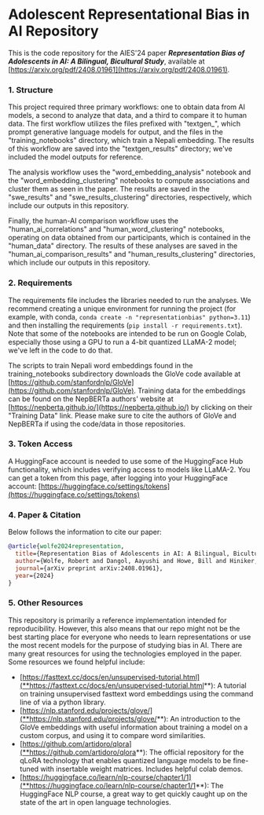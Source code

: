 # Adolescent Representational Bias in AI Repository
This is the code repository for the AIES'24 paper ***Representation Bias of Adolescents in AI: A Bilingual, Bicultural Study***, available at [https://arxiv.org/pdf/2408.01961](https://arxiv.org/pdf/2408.01961).

### 1. Structure

This project required three primary workflows: one to obtain data from AI models, a second to analyze that data, and a third to compare it to human data. The first workflow utilizes the files prefixed with "textgen_", which prompt generative language models for output, and the files in the "training_notebooks" directory, which train a Nepali embedding. The results of this workflow are saved into the "textgen_results" directory; we've included the model outputs for reference.

The analysis workflow uses the "word_embedding_analysis" notebook and the "word_embedding_clustering" notebooks to compute associations and cluster them as seen in the paper. The results are saved in the "swe_results" and "swe_results_clustering" directories, respectively, which include our outputs in this repository.

Finally, the human-AI comparison workflow uses the "human_ai_correlations" and "human_word_clustering" notebooks, operating on data obtained from our participants, which is contained in the "human_data" directory. The results of these analyses are saved in the "human_ai_comparison_results" and "human_results_clustering" directories, which include our outputs in this repository.

### 2. Requirements

The requirements file includes the libraries needed to run the analyses. We recommend creating a unique environment for running the project (for example, with conda, `conda create -n "representationbias" python=3.11`) and then installing the requirements (`pip install -r requirements.txt`). Note that some of the notebooks are intended to be run on Google Colab, especially those using a GPU to run a 4-bit quantized LLaMA-2 model; we've left in the code to do that. 

The scripts to train Nepali word embeddings found in the training_notebooks subdirectory downloads the GloVe code available at [https://github.com/stanfordnlp/GloVe](https://github.com/stanfordnlp/GloVe). Training data for the embeddings can be found on the NepBERTa authors' website at [https://nepberta.github.io/](https://nepberta.github.io/) by clicking on their "Training Data" link. Please make sure to cite the authors of GloVe and NepBERTa if using the code/data in those repositories.

### 3. Token Access

A HuggingFace account is needed to use some of the HuggingFace Hub functionality, which includes verifying access to models like LLaMA-2. You can get a token from this page, after logging into your HuggingFace account: [https://huggingface.co/settings/tokens](https://huggingface.co/settings/tokens)

### 4. Paper & Citation

Below follows the information to cite our paper:

```bibtex
@article{wolfe2024representation,
  title={Representation Bias of Adolescents in AI: A Bilingual, Bicultural Study},
  author={Wolfe, Robert and Dangol, Aayushi and Howe, Bill and Hiniker, Alexis},
  journal={arXiv preprint arXiv:2408.01961},
  year={2024}
}
```

### 5. Other Resources

This repository is primarily a reference implementation intended for reproducibility. However, this also means that our repo might not be the best starting place for everyone who needs to learn representations or use the most recent models for the purpose of studying bias in AI. There are many great resources for using the technologies employed in the paper. Some resources we found helpful include:

- [https://fasttext.cc/docs/en/unsupervised-tutorial.html](**https://fasttext.cc/docs/en/unsupervised-tutorial.html**): A tutorial on training unsupervised fasttext word embeddings using the command line of via a python library.
- [https://nlp.stanford.edu/projects/glove/](**https://nlp.stanford.edu/projects/glove/**): An introduction to the GloVe embeddings with useful information about training a model on a custom corpus, and using it to compare word similarities.
- [https://github.com/artidoro/qlora](**https://github.com/artidoro/qlora**): The official repository for the qLoRA technology that enables quantized language models to be fine-tuned with insertable weight matrices. Includes helpful colab demos.
- [https://huggingface.co/learn/nlp-course/chapter1/1](**https://huggingface.co/learn/nlp-course/chapter1/1**): The HuggingFace NLP course, a great way to get quickly caught up on the state of the art in open language technologies.